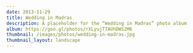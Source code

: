 ```yaml
---
date: 2013-11-29
title: Wedding in Madras
description: A placeholder for the “Wedding in Madras” photo album
album: https://goo.gl/photos/rXLyujT7AUhDWS2M6
thumbnail: /images/photos/wedding-in-madras.jpg
thumbnail_layout: landscape
---
```

